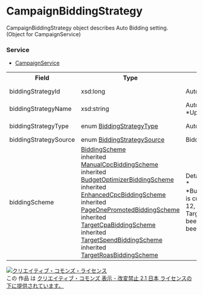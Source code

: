 # CampaignBiddingStrategy
CampaignBiddingStrategy object describes Auto Bidding setting.<br>
(Object for CampaignService)

### Service
+ [CampaignService](../services/CampaignService.md)

<table>
 <tr>
  <th>Field</th>
  <th>Type</th>
  <th>Description</th>
  <th>response</th>
  <th>get</th>
  <th>add</th>
  <th>set</th>
  <th>remove</th>
 </tr>
 <tr>
  <td>biddingStrategyId</td>
  <td>xsd:long</td>
  <td> Auto Bidding ID</td>
  <td>yes</td>
  <td>-</td>
  <td>Optional</td>
  <td>Optional<br><i>Updatable</i></td>
  <td>-</td>
 </tr>
 <tr>
  <td>biddingStrategyName</td>
  <td>xsd:string</td>
  <td>Auto Bidding name.<br>*Up to 50 characters.</td>
  <td>yes</td>
  <td>-</td>
  <td>-</td>
  <td>-</td>
  <td>-</td>
 </tr>
 <tr>
  <td>biddingStrategyType</td>
  <td>enum <a href="./BiddingStrategyType.md">BiddingStrategyType</a></td>
  <td>Auto Bidding type.</td>
  <td>yes</td>
  <td>-</td>
  <td>Optional</td>
  <td>Optional<br><i>Updatable</i></td>
  <td>-</td>
 </tr>
 <tr>
  <td>biddingStrategySource</td>
  <td>enum <a href="./BiddingStrategySource.md">BiddingStrategySource</a></td>
  <td>Bidding source.</td>
  <td>yes</td>
  <td>-</td>
  <td>-</td>
  <td>-</td>
  <td>-</td>
 </tr>
 <tr>
  <td>biddingScheme</td>
  <td><a href="./BiddingScheme_nonBiddingStrategy.md">BiddingScheme</a><br> inherited <a href="./ManualCpcBiddingScheme.md">ManualCpcBiddingScheme</a><br> inherited <a href="./BudgetOptimizerBiddingScheme.md">BudgetOptimizerBiddingScheme </a><br> inherited <a href="./EnhancedCpcBiddingScheme_nonBiddingStrategy.md">EnhancedCpcBiddingScheme</a><br> inherited <a href="./PageOnePromotedBiddingScheme_nonBiddingStrategy.md">PageOnePromotedBiddingScheme </a><br> inherited <a href="./TargetCpaBiddingScheme_nonBiddingStrategy.md">TargetCpaBiddingScheme</a><br> inherited <a href="./TargetSpendBiddingScheme_nonBiddingStrategy.md">TargetSpendBiddingScheme</a><br> inherited <a href="./TargetRoasBiddingScheme_nonBiddingStrategy.md">TargetRoasBiddingScheme</a></td>
  <td>Details of Auto Bidding setting.<br> *
  *BudgetOptimizerBiddingScheme is currently unavailable. On April 12, 2017, TargetSpendBiddingScheme has been set to campaigns which had been set this item instead.</td>
  <td>yes</td>
  <td>-</td>
  <td>-</td>
  <td>-</td>
  <td>-</td>
 </tr>
</table>

<a rel="license" href="http://creativecommons.org/licenses/by-nd/2.1/jp/"><img alt="クリエイティブ・コモンズ・ライセンス" style="border-width:0" src="https://i.creativecommons.org/l/by-nd/2.1/jp/88x31.png" /></a><br />この 作品 は <a rel="license" href="http://creativecommons.org/licenses/by-nd/2.1/jp/">クリエイティブ・コモンズ 表示 - 改変禁止 2.1 日本 ライセンスの下に提供されています。</a>
